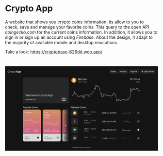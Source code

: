 # Crypto App

A website that shows you crypto coins information, its allow to you to check, save and manage your favorite coins. This query to the open API *coingecko.com* for the current coins information. In addition, it allows you to sign in or sign up an account using *Firebase*. About the design, it adapt to the majority of available mobile and desktop resolutions.

Take a look: https://cryptobase-626dd.web.app/

# ![sketch of weather app](https://raw.githubusercontent.com/vicente-astorga/crypto-app/main/Captura%20de%20Pantalla%202022-12-09%20a%20la(s)%2020.12.03.png)



